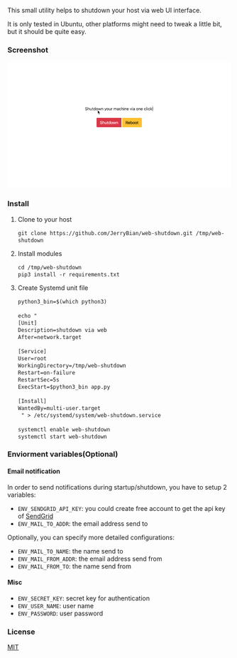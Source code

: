 This small utility helps to shutdown your host via web UI interface.

It is only tested in Ubuntu, other platforms might need to tweak a little bit, but it should be quite easy.

### Screenshot

![web interface](./img/1.gif)

### Install

1. Clone to your host
   ```
   git clone https://github.com/JerryBian/web-shutdown.git /tmp/web-shutdown
   ```
2. Install modules
   ```
   cd /tmp/web-shutdown
   pip3 install -r requirements.txt
   ```
3. Create Systemd unit file
   ```
   python3_bin=$(which python3)

   echo "
   [Unit]
   Description=shutdown via web
   After=network.target

   [Service]
   User=root
   WorkingDirectory=/tmp/web-shutdown
   Restart=on-failure
   RestartSec=5s
   ExecStart=$python3_bin app.py

   [Install]
   WantedBy=multi-user.target
    " > /etc/systemd/system/web-shutdown.service

   systemctl enable web-shutdown
   systemctl start web-shutdown
   ```

### Enviorment variables(Optional)

#### Email notification
In order to send notifications during startup/shutdown, you have to setup 2 variables:
- `ENV_SENDGRID_API_KEY`: you could create free account to get the api key of [SendGrid](https://sendgrid.com/)
- `ENV_MAIL_TO_ADDR`: the email address send to

Optionally, you can specify more detailed configurations:
- `ENV_MAIL_TO_NAME`: the name send to
- `ENV_MAIL_FROM_ADDR`: the email address send from
- `ENV_MAIL_FROM_TO`: the name send from

#### Misc

- `ENV_SECRET_KEY`: secret key for authentication
- `ENV_USER_NAME`: user name
- `ENV_PASSWORD`: user password

### License

[MIT](./LICENSE)